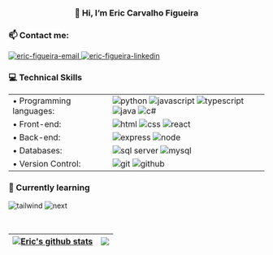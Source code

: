 
<h3 align="center">
  👋 Hi, I’m Eric Carvalho Figueira 
</h3>


### 📫 Contact me:
<a href="" target="blank">
  <img src="https://img.shields.io/badge/Gmail-D14836?style=for-the-badge&logo=gmail&logoColor=white" alt="eric-figueira-email" />
</a>
<a href="" target="_blank">
  <img src="https://img.shields.io/badge/LinkedIn-0077B5?style=for-the-badge&logo=linkedin&logoColor=white" alt="eric-figueira-linkedin"/>
</a>

</br>

### 💻 Technical Skills

<table>
  <tr>
    <td>• Programming languages: </td>
    <td>
      <img src="https://img.shields.io/badge/python-3670A0?style=for-the-badge&logo=python&logoColor=ffdd54" alt="python"/>
      <img src="https://img.shields.io/badge/javascript-%23323330.svg?style=for-the-badge&logo=javascript&logoColor=%23F7DF1E" alt="javascript"/>
      <img src="https://img.shields.io/badge/typescript-%23007ACC.svg?style=for-the-badge&logo=typescript&logoColor=white" alt="typescript"/>
      <img src="https://img.shields.io/badge/java-%23ED8B00.svg?style=for-the-badge&logo=openjdk&logoColor=white" alt="java"/>
      <img src="https://img.shields.io/badge/c%23-%23239120.svg?style=for-the-badge&logo=c-sharp&logoColor=white" alt="c#"/>
    </td>
  </tr>
  <tr>
    <td>• Front-end: </td>
    <td>
      <img src="https://img.shields.io/badge/html5-%23E34F26.svg?style=for-the-badge&logo=html5&logoColor=white" alt="html"/>
      <img src="https://img.shields.io/badge/css3-%231572B6.svg?style=for-the-badge&logo=css3&logoColor=white" alt="css"/>
      <img src="https://img.shields.io/badge/react-%2320232a.svg?style=for-the-badge&logo=react&logoColor=%2361DAFB" alt="react"/>
    </td>
  </tr>
   <tr>
    <td>• Back-end: </td>
    <td>
      <img src="https://img.shields.io/badge/express.js-%23404d59.svg?style=for-the-badge&logo=express&logoColor=%2361DAFB" alt="express"/>
      <img src="https://img.shields.io/badge/node.js-6DA55F?style=for-the-badge&logo=node.js&logoColor=white" alt="node"/>
    </td>
  </tr>
  <tr>
    <td>• Databases: </td>
    <td>
      <img src="https://img.shields.io/badge/Microsoft%20SQL%20Server-CC2927?style=for-the-badge&logo=microsoft%20sql%20server&logoColor=white" alt="sql server"/>
      <img src="https://img.shields.io/badge/mysql-%2300f.svg?style=for-the-badge&logo=mysql&logoColor=white" alt="mysql"/>
    </td>
  </tr>
  <tr>
    <td>• Version Control: </td>
    <td>
      <img src="https://img.shields.io/badge/git-%23F05033.svg?style=for-the-badge&logo=git&logoColor=white" alt="git"/>
      <img src="https://img.shields.io/badge/github-%23121011.svg?style=for-the-badge&logo=github&logoColor=white" alt="github"/>
    </td>
  </tr>
</table>


### 🌱 Currently learning

<p> 
  <img src="https://img.shields.io/badge/tailwindcss-%2338B2AC.svg?style=for-the-badge&logo=tailwind-css&logoColor=white" alt="tailwind"/>
  <img src="https://img.shields.io/badge/Next-black?style=for-the-badge&logo=next.js&logoColor=white" alt="next"/>
</p>

</br>

| <a href="https://github.com/eric-figueira/github-readme-stats"><img align="center" src="https://github-readme-stats.vercel.app/api?username=eric-figueira&show_icons=true&include_all_commits=true&theme=shadow_blue&hide_border=true" alt="Eric's github stats" /></a> | <a href="https://github.com/eric-figueira/github-readme-stats"><img align="center" src="https://github-readme-stats.vercel.app/api/top-langs/?username=eric-figueira&layout=compact&theme=shadow_blue&hide_border=true" /></a> |
| ------------- | ------------- |
